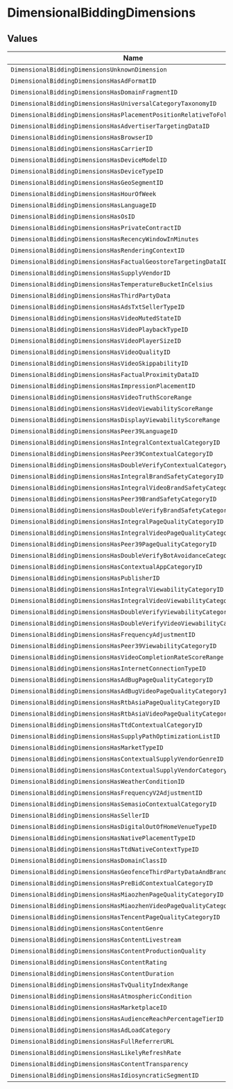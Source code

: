 # DimensionalBiddingDimensions


## Values

| Name                                                                    | Value                                                                   |
| ----------------------------------------------------------------------- | ----------------------------------------------------------------------- |
| `DimensionalBiddingDimensionsUnknownDimension`                          | UnknownDimension                                                        |
| `DimensionalBiddingDimensionsHasAdFormatID`                             | HasAdFormatId                                                           |
| `DimensionalBiddingDimensionsHasDomainFragmentID`                       | HasDomainFragmentId                                                     |
| `DimensionalBiddingDimensionsHasUniversalCategoryTaxonomyID`            | HasUniversalCategoryTaxonomyId                                          |
| `DimensionalBiddingDimensionsHasPlacementPositionRelativeToFoldID`      | HasPlacementPositionRelativeToFoldId                                    |
| `DimensionalBiddingDimensionsHasAdvertiserTargetingDataID`              | HasAdvertiserTargetingDataId                                            |
| `DimensionalBiddingDimensionsHasBrowserID`                              | HasBrowserId                                                            |
| `DimensionalBiddingDimensionsHasCarrierID`                              | HasCarrierId                                                            |
| `DimensionalBiddingDimensionsHasDeviceModelID`                          | HasDeviceModelId                                                        |
| `DimensionalBiddingDimensionsHasDeviceTypeID`                           | HasDeviceTypeId                                                         |
| `DimensionalBiddingDimensionsHasGeoSegmentID`                           | HasGeoSegmentId                                                         |
| `DimensionalBiddingDimensionsHasHourOfWeek`                             | HasHourOfWeek                                                           |
| `DimensionalBiddingDimensionsHasLanguageID`                             | HasLanguageId                                                           |
| `DimensionalBiddingDimensionsHasOsID`                                   | HasOsId                                                                 |
| `DimensionalBiddingDimensionsHasPrivateContractID`                      | HasPrivateContractId                                                    |
| `DimensionalBiddingDimensionsHasRecencyWindowInMinutes`                 | HasRecencyWindowInMinutes                                               |
| `DimensionalBiddingDimensionsHasRenderingContextID`                     | HasRenderingContextId                                                   |
| `DimensionalBiddingDimensionsHasFactualGeostoreTargetingDataID`         | HasFactualGeostoreTargetingDataId                                       |
| `DimensionalBiddingDimensionsHasSupplyVendorID`                         | HasSupplyVendorId                                                       |
| `DimensionalBiddingDimensionsHasTemperatureBucketInCelsius`             | HasTemperatureBucketInCelsius                                           |
| `DimensionalBiddingDimensionsHasThirdPartyData`                         | HasThirdPartyData                                                       |
| `DimensionalBiddingDimensionsHasAdsTxtSellerTypeID`                     | HasAdsTxtSellerTypeId                                                   |
| `DimensionalBiddingDimensionsHasVideoMutedStateID`                      | HasVideoMutedStateId                                                    |
| `DimensionalBiddingDimensionsHasVideoPlaybackTypeID`                    | HasVideoPlaybackTypeId                                                  |
| `DimensionalBiddingDimensionsHasVideoPlayerSizeID`                      | HasVideoPlayerSizeId                                                    |
| `DimensionalBiddingDimensionsHasVideoQualityID`                         | HasVideoQualityId                                                       |
| `DimensionalBiddingDimensionsHasVideoSkippabilityID`                    | HasVideoSkippabilityId                                                  |
| `DimensionalBiddingDimensionsHasFactualProximityDataID`                 | HasFactualProximityDataId                                               |
| `DimensionalBiddingDimensionsHasImpressionPlacementID`                  | HasImpressionPlacementId                                                |
| `DimensionalBiddingDimensionsHasVideoTruthScoreRange`                   | HasVideoTruthScoreRange                                                 |
| `DimensionalBiddingDimensionsHasVideoViewabilityScoreRange`             | HasVideoViewabilityScoreRange                                           |
| `DimensionalBiddingDimensionsHasDisplayViewabilityScoreRange`           | HasDisplayViewabilityScoreRange                                         |
| `DimensionalBiddingDimensionsHasPeer39LanguageID`                       | HasPeer39LanguageId                                                     |
| `DimensionalBiddingDimensionsHasIntegralContextualCategoryID`           | HasIntegralContextualCategoryId                                         |
| `DimensionalBiddingDimensionsHasPeer39ContextualCategoryID`             | HasPeer39ContextualCategoryId                                           |
| `DimensionalBiddingDimensionsHasDoubleVerifyContextualCategoryID`       | HasDoubleVerifyContextualCategoryId                                     |
| `DimensionalBiddingDimensionsHasIntegralBrandSafetyCategoryID`          | HasIntegralBrandSafetyCategoryId                                        |
| `DimensionalBiddingDimensionsHasIntegralVideoBrandSafetyCategoryID`     | HasIntegralVideoBrandSafetyCategoryId                                   |
| `DimensionalBiddingDimensionsHasPeer39BrandSafetyCategoryID`            | HasPeer39BrandSafetyCategoryId                                          |
| `DimensionalBiddingDimensionsHasDoubleVerifyBrandSafetyCategoryID`      | HasDoubleVerifyBrandSafetyCategoryId                                    |
| `DimensionalBiddingDimensionsHasIntegralPageQualityCategoryID`          | HasIntegralPageQualityCategoryId                                        |
| `DimensionalBiddingDimensionsHasIntegralVideoPageQualityCategoryID`     | HasIntegralVideoPageQualityCategoryId                                   |
| `DimensionalBiddingDimensionsHasPeer39PageQualityCategoryID`            | HasPeer39PageQualityCategoryId                                          |
| `DimensionalBiddingDimensionsHasDoubleVerifyBotAvoidanceCategoryID`     | HasDoubleVerifyBotAvoidanceCategoryId                                   |
| `DimensionalBiddingDimensionsHasContextualAppCategoryID`                | HasContextualAppCategoryId                                              |
| `DimensionalBiddingDimensionsHasPublisherID`                            | HasPublisherId                                                          |
| `DimensionalBiddingDimensionsHasIntegralViewabilityCategoryID`          | HasIntegralViewabilityCategoryId                                        |
| `DimensionalBiddingDimensionsHasIntegralVideoViewabilityCategoryID`     | HasIntegralVideoViewabilityCategoryId                                   |
| `DimensionalBiddingDimensionsHasDoubleVerifyViewabilityCategoryID`      | HasDoubleVerifyViewabilityCategoryId                                    |
| `DimensionalBiddingDimensionsHasDoubleVerifyVideoViewabilityCategoryID` | HasDoubleVerifyVideoViewabilityCategoryId                               |
| `DimensionalBiddingDimensionsHasFrequencyAdjustmentID`                  | HasFrequencyAdjustmentId                                                |
| `DimensionalBiddingDimensionsHasPeer39ViewabilityCategoryID`            | HasPeer39ViewabilityCategoryId                                          |
| `DimensionalBiddingDimensionsHasVideoCompletionRateScoreRange`          | HasVideoCompletionRateScoreRange                                        |
| `DimensionalBiddingDimensionsHasInternetConnectionTypeID`               | HasInternetConnectionTypeId                                             |
| `DimensionalBiddingDimensionsHasAdBugPageQualityCategoryID`             | HasAdBugPageQualityCategoryId                                           |
| `DimensionalBiddingDimensionsHasAdBugVideoPageQualityCategoryID`        | HasAdBugVideoPageQualityCategoryId                                      |
| `DimensionalBiddingDimensionsHasRtbAsiaPageQualityCategoryID`           | HasRTBAsiaPageQualityCategoryId                                         |
| `DimensionalBiddingDimensionsHasRtbAsiaVideoPageQualityCategoryID`      | HasRTBAsiaVideoPageQualityCategoryId                                    |
| `DimensionalBiddingDimensionsHasTtdContextualCategoryID`                | HasTTDContextualCategoryId                                              |
| `DimensionalBiddingDimensionsHasSupplyPathOptimizationListID`           | HasSupplyPathOptimizationListId                                         |
| `DimensionalBiddingDimensionsHasMarketTypeID`                           | HasMarketTypeId                                                         |
| `DimensionalBiddingDimensionsHasContextualSupplyVendorGenreID`          | HasContextualSupplyVendorGenreId                                        |
| `DimensionalBiddingDimensionsHasContextualSupplyVendorCategoryID`       | HasContextualSupplyVendorCategoryId                                     |
| `DimensionalBiddingDimensionsHasWeatherConditionID`                     | HasWeatherConditionId                                                   |
| `DimensionalBiddingDimensionsHasFrequencyV2AdjustmentID`                | HasFrequencyV2AdjustmentId                                              |
| `DimensionalBiddingDimensionsHasSemasioContextualCategoryID`            | HasSemasioContextualCategoryId                                          |
| `DimensionalBiddingDimensionsHasSellerID`                               | HasSellerId                                                             |
| `DimensionalBiddingDimensionsHasDigitalOutOfHomeVenueTypeID`            | HasDigitalOutOfHomeVenueTypeId                                          |
| `DimensionalBiddingDimensionsHasNativePlacementTypeID`                  | HasNativePlacementTypeId                                                |
| `DimensionalBiddingDimensionsHasTtdNativeContextTypeID`                 | HasTTDNativeContextTypeId                                               |
| `DimensionalBiddingDimensionsHasDomainClassID`                          | HasDomainClassId                                                        |
| `DimensionalBiddingDimensionsHasGeofenceThirdPartyDataAndBrand`         | HasGeofenceThirdPartyDataAndBrand                                       |
| `DimensionalBiddingDimensionsHasPreBidContextualCategoryID`             | HasPreBidContextualCategoryId                                           |
| `DimensionalBiddingDimensionsHasMiaozhenPageQualityCategoryID`          | HasMiaozhenPageQualityCategoryId                                        |
| `DimensionalBiddingDimensionsHasMiaozhenVideoPageQualityCategoryID`     | HasMiaozhenVideoPageQualityCategoryId                                   |
| `DimensionalBiddingDimensionsHasTencentPageQualityCategoryID`           | HasTencentPageQualityCategoryId                                         |
| `DimensionalBiddingDimensionsHasContentGenre`                           | HasContentGenre                                                         |
| `DimensionalBiddingDimensionsHasContentLivestream`                      | HasContentLivestream                                                    |
| `DimensionalBiddingDimensionsHasContentProductionQuality`               | HasContentProductionQuality                                             |
| `DimensionalBiddingDimensionsHasContentRating`                          | HasContentRating                                                        |
| `DimensionalBiddingDimensionsHasContentDuration`                        | HasContentDuration                                                      |
| `DimensionalBiddingDimensionsHasTvQualityIndexRange`                    | HasTVQualityIndexRange                                                  |
| `DimensionalBiddingDimensionsHasAtmosphericCondition`                   | HasAtmosphericCondition                                                 |
| `DimensionalBiddingDimensionsHasMarketplaceID`                          | HasMarketplaceId                                                        |
| `DimensionalBiddingDimensionsHasAudienceReachPercentageTierID`          | HasAudienceReachPercentageTierId                                        |
| `DimensionalBiddingDimensionsHasAdLoadCategory`                         | HasAdLoadCategory                                                       |
| `DimensionalBiddingDimensionsHasFullReferrerURL`                        | HasFullReferrerUrl                                                      |
| `DimensionalBiddingDimensionsHasLikelyRefreshRate`                      | HasLikelyRefreshRate                                                    |
| `DimensionalBiddingDimensionsHasContentTransparency`                    | HasContentTransparency                                                  |
| `DimensionalBiddingDimensionsHasIdiosyncraticSegmentID`                 | HasIdiosyncraticSegmentId                                               |